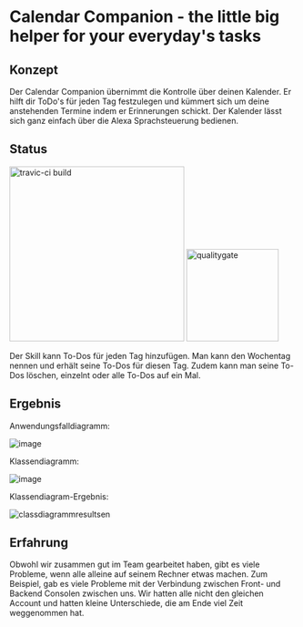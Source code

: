 ﻿# Calendar Companion - the little big helper for your everyday's tasks

## Konzept
Der Calendar Companion übernimmt die Kontrolle über deinen Kalender. Er hilft dir ToDo's für jeden Tag festzulegen und kümmert sich um deine anstehenden Termine indem er Erinnerungen schickt. Der Kalender lässt sich ganz einfach über die Alexa Sprachsteuerung bedienen. 

## Status
<img width="307" alt="travic-ci build" src="https://user-images.githubusercontent.com/43847296/50894187-e1a9c300-1402-11e9-9384-6080c25622a6.PNG">

<img width="162" alt="qualitygate" src="https://user-images.githubusercontent.com/43847296/50909526-534a3700-142c-11e9-9337-78cdef6d8d04.PNG">

Der Skill kann To-Dos für jeden Tag hinzufügen. Man kann den Wochentag nennen und erhält seine To-Dos für diesen Tag. Zudem kann man seine To-Dos löschen, einzelnt oder alle To-Dos auf ein Mal.

## Ergebnis

Anwendungsfalldiagramm:

![image](https://user-images.githubusercontent.com/43847362/50950627-97d0e380-14bb-11e9-9308-cc983760574d.png)

Klassendiagramm:

![image](https://user-images.githubusercontent.com/43847362/50939711-0a779a00-148f-11e9-9981-b14ebf8b7bd0.png)

Klassendiagram-Ergebnis:

![classdiagrammresultsen](https://user-images.githubusercontent.com/43847362/50868739-f3b74180-13c1-11e9-9c9b-4b261937a17e.PNG)

## Erfahrung
Obwohl wir zusammen gut im Team gearbeitet haben, gibt es viele Probleme, wenn alle alleine auf seinem Rechner etwas machen. Zum Beispiel, gab es viele Probleme mit der Verbindung zwischen Front- und Backend Consolen zwischen uns. Wir hatten alle nicht den gleichen Account und hatten kleine Unterschiede, die am Ende viel Zeit weggenommen hat.
